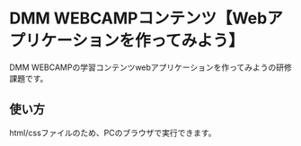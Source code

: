 # DMM WEBCAMPコンテンツ【Webアプリケーションを作ってみよう】
DMM WEBCAMPの学習コンテンツwebアプリケーションを作ってみようの研修課題です。
## 使い方
html/cssファイルのため、PCのブラウザで実行できます。
